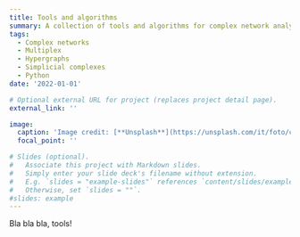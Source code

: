 ```yaml
---
title: Tools and algorithms
summary: A collection of tools and algorithms for complex network analysis and applications.
tags:
  - Complex networks
  - Multiplex
  - Hypergraphs
  - Simplicial complexes
  - Python
date: '2022-01-01'

# Optional external URL for project (replaces project detail page).
external_link: ''

image:
  caption: 'Image credit: [**Unsplash**](https://unsplash.com/it/foto/captcha-cvBBO4PzWPg)'
  focal_point: ''

# Slides (optional).
#   Associate this project with Markdown slides.
#   Simply enter your slide deck's filename without extension.
#   E.g. `slides = "example-slides"` references `content/slides/example-slides.md`.
#   Otherwise, set `slides = ""`.
#slides: example
---
```


Bla bla bla, tools!
